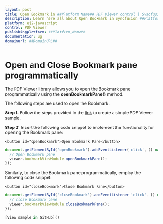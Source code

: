 ```yaml
---
layout: post
title: Open Bookmark in ##Platform_Name## PDF Viewer control | Syncfusion
description: Learn here all about Open Bookmark in Syncfusion ##Platform_Name## PDF Viewer control of Syncfusion Essential JS 2 and more.
platform: ej2-javascript
control: PDF Viewer
publishingplatform: ##Platform_Name##
documentation: ug
domainurl: ##DomainURL##
---
```


# Open and Close Bookmark pane programmatically

The PDF Viewer library allows you to open the Bookmark pane programmatically using the **openBookmarkPane()** method.

The following steps are used to open the Bookmark.

**Step 1:** Follow the steps provided in the [link](https://ej2.syncfusion.com/javascript/documentation/pdfviewer/getting-started) to create a simple PDF Viewer sample.

**Step 2:** Insert the following code snippet to implement the functionality for opening the Bookmark pane:

```
<button id="openBookmark">Open Bookmark Pane</button>
```

```ts
document.getElementById('openBookmark').addEventListener('click', () => {
  // Open Bookmark pane
  viewer.bookmarkViewModule.openBookmarkPane();
});
```

Similarly, to close the Bookmark pane programmatically, employ the following code snippet:

```
<button id="closeBookmark">Close Bookmark Pane</button>
```

```ts
document.getElementById('closeBookmark').addEventListener('click', () => {
  // close Bookmark pane
  viewer.bookmarkViewModule.closeBookmarkPane();
});

[View sample in GitHub]()